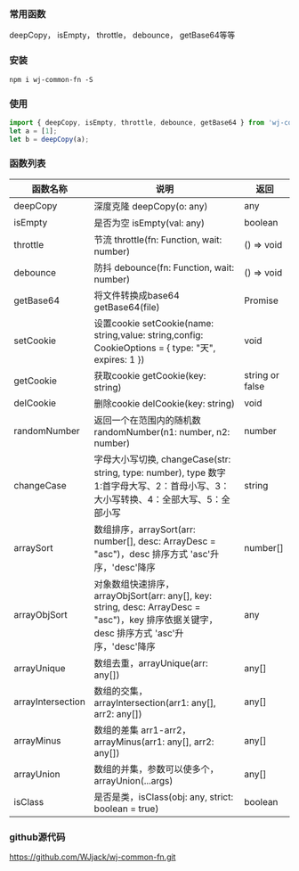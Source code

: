 ### 常用函数
deepCopy， isEmpty， throttle， debounce， getBase64等等

### 安装
`npm i wj-common-fn -S`

### 使用
```javascript
import { deepCopy, isEmpty, throttle, debounce, getBase64 } from 'wj-common-fn';
let a = [1];
let b = deepCopy(a);
```

### 函数列表

| 函数名称 | 说明 | 返回 |
| ------- | ---- | ---- |
| deepCopy | 深度克隆 deepCopy(o: any) | any |
| isEmpty | 是否为空 isEmpty(val: any) | boolean |
| throttle | 节流 throttle(fn: Function, wait: number) | () => void |
| debounce | 防抖 debounce(fn: Function, wait: number) | () => void |
| getBase64 | 将文件转换成base64 getBase64(file) | Promise<unknown> |
| setCookie | 设置cookie setCookie(name: string,value: string,config: CookieOptions = { type: "天", expires: 1 }) | void |
| getCookie | 获取cookie getCookie(key: string) | string or false |
| delCookie | 删除cookie delCookie(key: string) | void |
| randomNumber | 返回一个在范围内的随机数 randomNumber(n1: number, n2: number) | number |
| changeCase | 字母大小写切换, changeCase(str: string, type: number), type 数字 1:首字母大写、2：首母小写、3：大小写转换、4：全部大写、5：全部小写 | string |
| arraySort | 数组排序，arraySort(arr: number[], desc: ArrayDesc = "asc")，desc 排序方式 'asc'升序，'desc'降序 | number[] |
| arrayObjSort | 对象数组快速排序，arrayObjSort(arr: any[], key: string, desc: ArrayDesc = "asc")，key 排序依据关键字，desc 排序方式 'asc'升序，'desc'降序 | any |
| arrayUnique | 数组去重，arrayUnique(arr: any[]) | any[] |
| arrayIntersection | 数组的交集，arrayIntersection(arr1: any[], arr2: any[]) | any[] |
| arrayMinus | 数组的差集 arr1-arr2，arrayMinus(arr1: any[], arr2: any[]) | any[] |
| arrayUnion | 数组的并集，参数可以使多个，arrayUnion(...args) | any[] |
| isClass | 是否是类，isClass(obj: any, strict: boolean = true) |  boolean |


### github源代码
<https://github.com/WJjack/wj-common-fn.git>